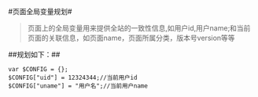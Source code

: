 #页面全局变量规划#
>页面上的全局变量用来提供全站的一致性信息,如用户id,用户name;和当前页面的关联信息，如页面name，页面所属分类，版本号version等等

##规划如下：##

```
var $CONFIG = {};
$CONFIG["uid"] = 12324344;//当前用户id
$CONFIG["uname"] = "用户名";//当前用户name

```
